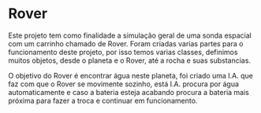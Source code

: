 # Rover

Este projeto tem como finalidade a simulação geral de uma sonda espacial com um carrinho chamado de Rover.
Foram criadas varias partes para o funcionamento deste projeto, por isso temos varias classes, definimos muitos objetos, desde o planeta e o Rover, até a rocha e suas substancias.

O objetivo do Rover é encontrar água neste planeta, foi criado uma I.A. que faz com que o Rover se movimente sozinho, está I.A. procura por água automaticamente e caso a bateria esteja acabando procura a bateria mais próxima para fazer a troca e continuar em funcionamento.
